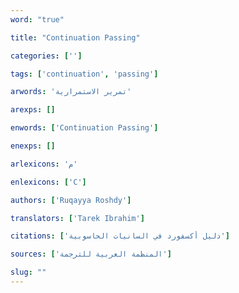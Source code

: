 ```yaml
---
word: "true"

title: "Continuation Passing"

categories: ['']

tags: ['continuation', 'passing']

arwords: 'تمرير الاستمرارية'

arexps: []

enwords: ['Continuation Passing']

enexps: []

arlexicons: 'م'

enlexicons: ['C']

authors: ['Ruqayya Roshdy']

translators: ['Tarek Ibrahim']

citations: ['دليل أكسفورد في السانيات الحاسوبية']

sources: ['المنظمة العربية للترجمة']

slug: ""
---
```

